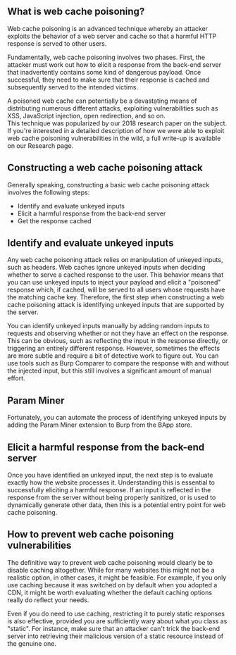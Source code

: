 ## What is web cache poisoning?

Web cache poisoning is an advanced technique whereby an attacker exploits the behavior of a web server and cache so that a harmful HTTP response is served to other users.        
            
Fundamentally, web cache poisoning involves two phases. First, the attacker must work out how to elicit a response from the back-end server that inadvertently contains some kind of dangerous payload. Once successful, they need to make sure that their response is cached and subsequently served to the intended victims.        
            
A poisoned web cache can potentially be a devastating means of distributing numerous different attacks, exploiting vulnerabilities such as XSS, JavaScript injection, open redirection, and so on.        
This technique was popularized by our 2018 research paper on the subject. If you're interested in a detailed description of how we were able to exploit web cache poisoning vulnerabilities in the wild, a full write-up is available on our Research page.

## Constructing a web cache poisoning attack

Generally speaking, constructing a basic web cache poisoning attack involves the following steps:

- Identify and evaluate unkeyed inputs
- Elicit a harmful response from the back-end server
- Get the response cached

## Identify and evaluate unkeyed inputs            

Any web cache poisoning attack relies on manipulation of unkeyed inputs, such as headers. Web caches ignore unkeyed inputs when deciding whether to serve a cached response to the user. This behavior means that you can use unkeyed inputs to inject your payload and elicit a "poisoned" response which, if cached, will be served to all users whose requests have the matching cache key. Therefore, the first step when constructing a web cache poisoning attack is identifying unkeyed inputs that are supported by the server.        
            
You can identify unkeyed inputs manually by adding random inputs to requests and observing whether or not they have an effect on the response. 
This can be obvious, such as reflecting the input in the response directly, or triggering an entirely different response. However, sometimes the effects are more subtle and require a bit of detective work to figure out. You can use tools such as Burp Comparer to compare the response with and without the injected input, but this still involves a significant amount of manual effort.        

## Param Miner

Fortunately, you can automate the process of identifying unkeyed inputs by adding the Param Miner extension to Burp from the BApp store.

## Elicit a harmful response from the back-end server

Once you have identified an unkeyed input, the next step is to evaluate exactly how the website processes it. 
Understanding this is essential to successfully eliciting a harmful response. If an input is reflected in the response from the server without being properly sanitized, or is used to dynamically generate other data, then this is a potential entry point for web cache poisoning.

## How to prevent web cache poisoning vulnerabilities

The definitive way to prevent web cache poisoning would clearly be to disable caching altogether. 
While for many websites this might not be a realistic option, in other cases, it might be feasible. 
For example, if you only use caching because it was switched on by default when you adopted a CDN, it might be worth evaluating whether the default caching options really do reflect your needs.

Even if you do need to use caching, restricting it to purely static responses is also effective, provided you are sufficiently wary about what you class as "static". 
For instance, make sure that an attacker can't trick the back-end server into retrieving their malicious version of a static resource instead of the genuine one.

